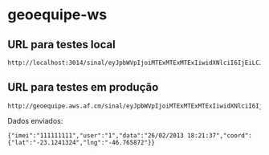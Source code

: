 # geoequipe-ws

## URL para testes local

```
http://localhost:3014/sinal/eyJpbWVpIjoiMTExMTExMTExIiwidXNlciI6IjEiLCJkYXRhIjoiMjYvMDIvMjAxMyAxODoyMTozNyIsImNvb3JkIjp7ImxhdCI6Ii0yMy4xMjQxMzI0IiwibG5nIjoiLTQ2Ljc2NTg3MiJ9fQ==
```

## URL para testes em produção

```
http://geoequipe.aws.af.cm/sinal/eyJpbWVpIjoiMTExMTExMTExIiwidXNlciI6IjEiLCJkYXRhIjoiMjYvMDIvMjAxMyAxODoyMTozNyIsImNvb3JkIjp7ImxhdCI6Ii0yMy4xMjQxMzI0IiwibG5nIjoiLTQ2Ljc2NTg3MiJ9fQ==
```

Dados enviados:

```
{"imei":"111111111","user":"1","data":"26/02/2013 18:21:37","coord":{"lat":"-23.1241324","lng":"-46.765872"}}
```
